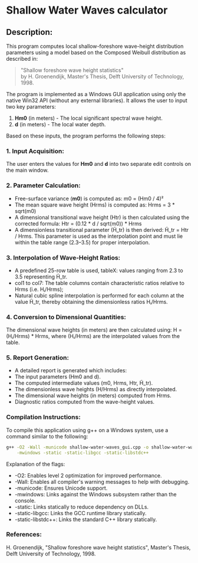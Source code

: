 # Shallow Water Waves calculator

## Description:

This program computes local shallow-foreshore wave-height distribution parameters using a model based on the Composed Weibull distribution as described in:

> "Shallow foreshore wave height statistics"  
> by H. Groenendijk, Master's Thesis, Delft University of Technology, 1998.

The program is implemented as a Windows GUI application using only the native Win32 API (without any external libraries). It allows the user to input two key parameters:

1. **Hm0** (in meters) - The local significant spectral wave height.
2. **d** (in meters) - The local water depth.

Based on these inputs, the program performs the following steps:

### 1. Input Acquisition:
The user enters the values for **Hm0** and **d** into two separate edit controls on the main window.

### 2. Parameter Calculation:
- Free-surface variance (**m0**) is computed as: m0 = (Hm0 / 4)²
- The mean square wave height (Hrms) is computed as: Hrms = 3 * sqrt(m0)
- A dimensional transitional wave height (Htr) is then calculated using the corrected formula: Htr = (0.12 * d / sqrt(m0)) * Hrms
- A dimensionless transitional parameter (H̃_tr) is then derived: H̃_tr = Htr / Hrms. This parameter is used as the interpolation point and must lie within the table range (2.3–3.5) for proper interpolation.

### 3. Interpolation of Wave-Height Ratios:

  - A predefined 25-row table is used, tableX: values ranging from 2.3 to 3.5 representing H̃_tr.
  - col1 to col7: The table columns contain characteristic ratios relative to Hrms (i.e. Hᵢ/Hrms);
  - Natural cubic spline interpolation is performed for each column at the value H̃_tr, thereby obtaining the dimensionless ratios Hᵢ/Hrms.

### 4. Conversion to Dimensional Quantities:

  The dimensional wave heights (in meters) are then calculated using: H = (Hᵢ/Hrms) * Hrms, where (Hᵢ/Hrms) are the interpolated values from the table.

### 5. Report Generation:

- A detailed report is generated which includes:
- The input parameters (Hm0 and d).
- The computed intermediate values (m0, Hrms, Htr, H̃_tr).
- The dimensionless wave heights (H/Hrms) as directly interpolated.
- The dimensional wave heights (in meters) computed from Hrms.
- Diagnostic ratios computed from the wave-height values.

### Compilation Instructions:

  To compile this application using g++ on a Windows system, use a command similar to the following:

```sh
g++ -O2 -Wall -municode shallow-water-waves_gui.cpp -o shallow-water-waves_gui \
    -mwindows -static -static-libgcc -static-libstdc++
```

Explanation of the flags:

- -O2: Enables level 2 optimization for improved performance.
- -Wall: Enables all compiler's warning messages to help with debugging.
- -municode: Ensures Unicode support.
- -mwindows: Links against the Windows subsystem rather than the console.
- -static: Links statically to reduce dependency on DLLs.
- -static-libgcc: Links the GCC runtime library statically.
- -static-libstdc++: Links the standard C++ library statically.

### References:

H. Groenendijk, "Shallow foreshore wave height statistics", Master's Thesis, Delft University of Technology, 1998.
